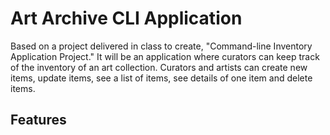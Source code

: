 # Art Archive CLI Application
Based on a project delivered in class to create, "Command-line Inventory Application Project." It will be an application where curators can keep track of the inventory of an art collection. Curators and artists can create new items, update items, see a list of items, see details of one item and delete items. 
## Features
